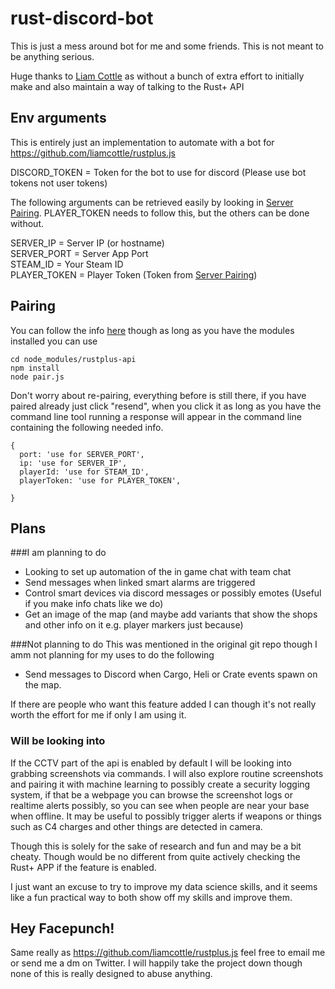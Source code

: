 # rust-discord-bot
This is just a mess around bot for me and some friends. This is not meant to be anything serious.

Huge thanks to [Liam Cottle](https://github.com/liamcottle) as without a bunch of extra effort to initially make
and also maintain a way of talking to the Rust+ API 

## Env arguments

This is entirely just an implementation to automate with a bot for https://github.com/liamcottle/rustplus.js

DISCORD_TOKEN = Token for the bot to use for discord (Please use bot tokens not user tokens)  

The following arguments can be retrieved easily by looking in [Server Pairing](#pairing).
PLAYER_TOKEN needs to follow this, but the others can be done without.

SERVER_IP = Server IP (or hostname)  
SERVER_PORT = Server App Port  
STEAM_ID = Your Steam ID  
PLAYER_TOKEN = Player Token (Token from [Server Pairing](#pairing))

## Pairing
You can follow the info [here](https://github.com/liamcottle/rustplus.js/blob/master/README.md#using-the-cli-pair-tool)
though as long as you have the modules installed you can use

```
cd node_modules/rustplus-api
npm install
node pair.js
```

Don't worry about re-pairing, everything before is still there, if you have paired already just click "resend",
when you click it as long as you have the command line tool running a response will appear in the command line containing the following needed info.

```
{
  port: 'use for SERVER_PORT',
  ip: 'use for SERVER_IP',
  playerId: 'use for STEAM_ID',
  playerToken: 'use for PLAYER_TOKEN',

}
```


## Plans
###I am planning to do
 * Looking to set up automation of the in game chat with team chat
 * Send messages when linked smart alarms are triggered
 * Control smart devices via discord messages or possibly emotes (Useful if you make info chats like we do)
 * Get an image of the map (and maybe add variants that show the shops and other info on it e.g. player markers just because)

###Not planning to do
This was mentioned in the original git repo though I amm not planning for my uses to do the following
 * Send messages to Discord when Cargo, Heli or Crate events spawn on the map.

If there are people who want this feature added I can though it's not really worth the effort for me if only I am using it.

### Will be looking into
If the CCTV part of the api is enabled by default I will be looking into grabbing screenshots via commands.
I will also explore routine screenshots and pairing it with machine learning to possibly create a security logging system,
if that be a webpage you can browse the screenshot logs or realtime alerts possibly, so you can see when people are near your
base when offline. It may be useful to possibly trigger alerts if weapons or things such as C4 charges and other things are detected in camera.

Though this is solely for the sake of research and fun and may be a bit cheaty. Though would be no different from
quite actively checking the Rust+ APP if the feature is enabled.

I just want an excuse to try to improve my data science skills, and it seems like a fun practical way to both show off my skills and improve them.

## Hey Facepunch!
Same really as https://github.com/liamcottle/rustplus.js feel free to email me or send me a dm on Twitter.
I will happily take the project down though none of this is really designed to abuse anything.

